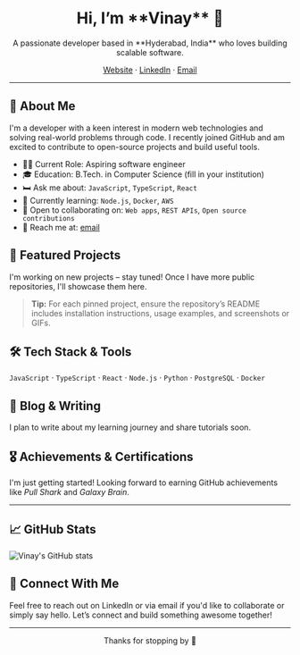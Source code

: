 <h1 align="center">Hi, I’m **Vinay** 👋</h1>

<p align="center">
A passionate developer based in **Hyderabad, India** who loves building scalable software.
</p>

<p align="center">
<a href="https://your-website.com">Website</a> ·
<a href="https://www.linkedin.com/in/vinaythipparthi">LinkedIn</a> ·
<a href="mailto:vinaythipparthi99@gmail.com">Email</a>
</p>

---

## 🌟 About Me

I'm a developer with a keen interest in modern web technologies and solving real-world problems through code. I recently joined GitHub and am excited to contribute to open-source projects and build useful tools.

- 🧑‍💻 Current Role: Aspiring software engineer
- 🎓 Education: B.Tech. in Computer Science (fill in your institution)
- 🛏 Ask me about: `JavaScript`, `TypeScript`, `React`
- 🤔 Currently learning: `Node.js`, `Docker`, `AWS`
- 🤝 Open to collaborating on: `Web apps`, `REST APIs`, `Open source contributions`
- 💌 Reach me at: [email](mailto:vinaythipparthi99@gmail.com)

## 🚀 Featured Projects

I'm working on new projects – stay tuned! Once I have more public repositories, I'll showcase them here.

> **Tip:** For each pinned project, ensure the repository’s README includes installation instructions, usage examples, and screenshots or GIFs.

## 🛠 Tech Stack & Tools

`JavaScript` · `TypeScript` · `React` · `Node.js` · `Python` · `PostgreSQL` · `Docker`

## 📝 Blog & Writing

I plan to write about my learning journey and share tutorials soon.

## 🎖 Achievements & Certifications

I'm just getting started! Looking forward to earning GitHub achievements like *Pull Shark* and *Galaxy Brain*.

---

## 📈 GitHub Stats

![Vinay's GitHub stats](https://github-readme-stats.vercel.app/api?username=vinaythipparthi&show_icons=true&hide_title=true)

## 💎 Connect With Me

Feel free to reach out on LinkedIn or via email if you'd like to collaborate or simply say hello. Let’s connect and build something awesome together!

---

<p align="center">Thanks for stopping by 👋</p>
